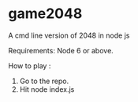 # game2048
A cmd line version of 2048 in node js 


Requirements: Node 6 or above. 

How to play :
1. Go to the repo. 
2. Hit node index.js
